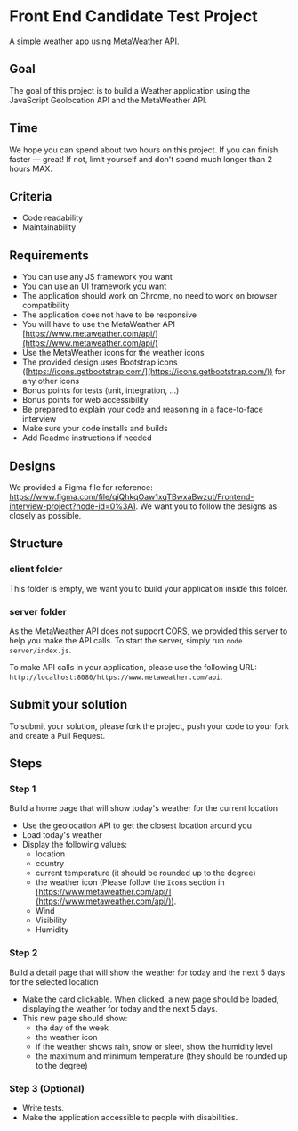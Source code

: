 # Front End Candidate Test Project

A simple weather app using [MetaWeather API](https://www.metaweather.com/api/).

## Goal

The goal of this project is to build a Weather application using the JavaScript Geolocation API and the MetaWeather API.

## Time

We hope you can spend about two hours on this project. If you can finish faster — great! If not, limit yourself and don't spend much longer than 2 hours MAX.

## Criteria

* Code readability
* Maintainability

## Requirements

- You can use any JS framework you want
- You can use an UI framework you want
- The application should work on Chrome, no need to work on browser compatibility
- The application does not have to be responsive
- You will have to use the MetaWeather API [https://www.metaweather.com/api/](https://www.metaweather.com/api/)
- Use the MetaWeather icons for the weather icons
- The provided design uses Bootstrap icons ([https://icons.getbootstrap.com/](https://icons.getbootstrap.com/)) for any other icons
- Bonus points for tests (unit, integration, ...)
- Bonus points for web accessibility
- Be prepared to explain your code and reasoning in a face-to-face interview
- Make sure your code installs and builds
- Add Readme instructions if needed

## Designs

We provided a Figma file for reference: https://www.figma.com/file/qiQhkqOaw1xqTBwxaBwzut/Frontend-interview-project?node-id=0%3A1. We want you to follow the designs as closely as possible.

## Structure

### client folder

This folder is empty, we want you to build your application inside this folder.

### server folder

As the MetaWeather API does not support CORS, we provided this server to help you make the API calls. To start the server, simply run `node server/index.js`.

To make API calls in your application, please use the following URL: `http://localhost:8080/https://www.metaweather.com/api`.

## Submit your solution

To submit your solution, please fork the project, push your code to your fork and create a Pull Request.

## Steps

### Step 1

Build a home page that will show today's weather for the current location

- Use the geolocation API to get the closest location around you
- Load today's weather
- Display the following values:
  - location
  - country
  - current temperature (it should be rounded up to the degree)
  - the weather icon (Please follow the `Icons` section in [https://www.metaweather.com/api/](https://www.metaweather.com/api/)).
  - Wind
  - Visibility
  - Humidity

### Step 2

Build a detail page that will show the weather for today and the next 5 days for the selected location

- Make the card clickable. When clicked, a new page should be loaded, displaying the weather for today and the next 5 days.
- This new page should show:
   - the day of the week
   - the weather icon
   - if the weather shows rain, snow or sleet, show the humidity level
   - the maximum and minimum temperature (they should be rounded up to the degree)
  
### Step 3 (Optional)

- Write tests.
- Make the application accessible to people with disabilities.
